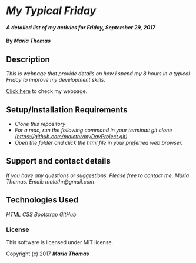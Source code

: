# _My Typical Friday_

#### _A detailed list of my activies for Friday, September 29, 2017_

#### By _**Maria Thomas**_

## Description

_This is webpage that provide details on how i spend my 8 hours in a typical Friday to improve my development skills._

[Click here](https://malethr.github.io/myDayProject/) to check my webpage.

## Setup/Installation Requirements

* _Clone this repository_
* _For a mac, run the following command in your terminal:
git clone (https://github.com/malethr/myDayProject.git)_
* _Open the folder and click the html file in your preferred web browser._

## Support and contact details

_If you have any questions or suggestions. Please free to contact me._
_Maria Thomas. Email: malethr@gmail.com_

## Technologies Used

_HTML_
_CSS_
_Bootstrap_
_GitHub_


### License

This software is licensed under MIT license.

Copyright (c) 2017 **_Maria Thomas_**
